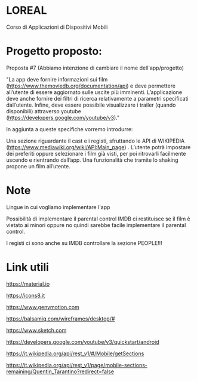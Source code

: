 # LOREAL
Corso di Applicazioni di Dispositivi Mobili 

# Progetto proposto:

Proposta #7  (Abbiamo intenzione di cambiare il nome dell'app/progetto)

"La app deve fornire informazioni sui film (https://www.themoviedb.org/documentation/api) e deve permettere all’utente di essere aggiornato sulle uscite più imminenti. L’applicazione deve anche fornire dei filtri di ricerca relativamente a parametri specificati dall’utente. Infine, deve essere possibile visualizzare i trailer (quando disponibili) attraverso youtube (https://developers.google.com/youtube/v3)."

In aggiunta a queste specifiche vorremo introdurre:

Una sezione riguardante il cast e i registi, sfruttando le API di WIKIPEDIA (https://www.mediawiki.org/wiki/API:Main_page) .
L’utente potrà impostare dei preferiti oppure selezionare i film già visti, per poi ritrovarli facilmente uscendo e rientrando dall’app.
Una funzionalità che tramite lo shaking propone un film all’utente.

# Note
Lingue in cui vogliamo implementare l'app

Possibilità di implementare il parental control IMDB ci restituisce se il film è vietato ai minori oppure no quindi sarebbe facile implementare il parental control.

I registi ci sono anche su IMDB controllare la sezione PEOPLE!!!

# Link utili

https://material.io

https://icons8.it

https://www.genymotion.com

https://balsamiq.com/wireframes/desktop/#

https://www.sketch.com

https://developers.google.com/youtube/v3/quickstart/android

https://it.wikipedia.org/api/rest_v1/#/Mobile/getSections

https://it.wikipedia.org/api/rest_v1/page/mobile-sections-remaining/Quentin_Tarantino?redirect=false